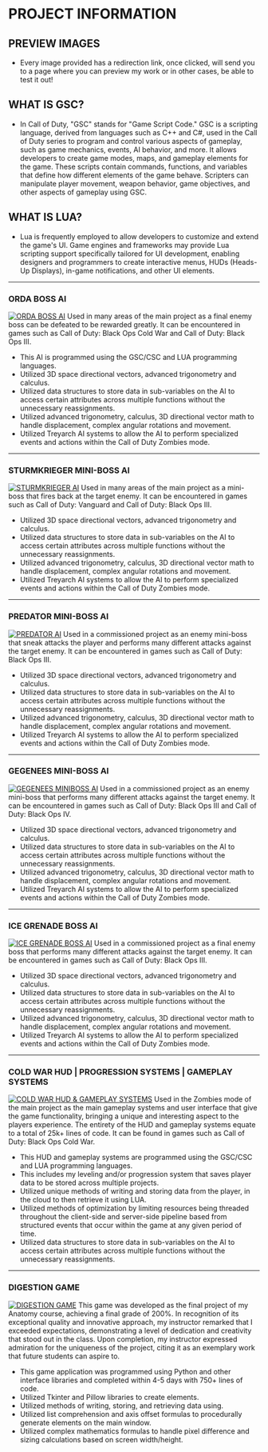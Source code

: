 # PROJECT INFORMATION

## PREVIEW IMAGES
- Every image provided has a redirection link, once clicked, will send you to a page where you can preview my work or in other cases, be able to test it out!

## WHAT IS GSC?
- In Call of Duty, "GSC" stands for "Game Script Code." GSC is a scripting language, derived from languages such as C++ and C#, used in the Call of Duty series to program and control various aspects of gameplay, such as game mechanics, events, AI behavior, and more. It allows developers to create game modes, maps, and gameplay elements for the game. These scripts contain commands, functions, and variables that define how different elements of the game behave. Scripters can manipulate player movement, weapon behavior, game objectives, and other aspects of gameplay using GSC.

## WHAT IS LUA?
- Lua is frequently employed to allow developers to customize and extend the game's UI. Game engines and frameworks may provide Lua scripting support specifically tailored for UI development, enabling designers and programmers to create interactive menus, HUDs (Heads-Up Displays), in-game notifications, and other UI elements.

<hr />

### ORDA BOSS AI

[![ORDA BOSS AI](https://github.com/TheDeveloperRex/Portfolio/assets/101901578/3a8e0400-815e-4fe1-b1c1-629d3a04e35a)](https://www.youtube.com/watch?v=EVeXBQBfBUQ&t=75s&ab_channel=REX)
Used in many areas of the main project as a final enemy boss can be defeated to be rewarded greatly. It can be encountered in games such as Call of Duty: Black Ops Cold War and Call of Duty: Black Ops III.
* This AI is programmed using the GSC/CSC and LUA programming languages.
* Utilized 3D space directional vectors, advanced trigonometry and calculus.
* Utilized data structures to store data in sub-variables on the AI to access certain attributes across multiple functions without the unnecessary reassignments.
* Utilized advanced trigonometry, calculus, 3D directional vector math to handle displacement, complex angular rotations and movement.
* Utilized Treyarch AI systems to allow the AI to perform specialized events and actions within the Call of Duty Zombies mode.

<hr />

### STURMKRIEGER MINI-BOSS AI

[![STURMKRIEGER AI](https://github.com/TheDeveloperRex/Portfolio/assets/101901578/b026ca2a-808c-4ae8-9a92-08e029718efd)](https://www.youtube.com/watch?v=b36_MzzxRuw&ab_channel=REX)
Used in many areas of the main project as a mini-boss that fires back at the target enemy. It can be encountered in games such as Call of Duty: Vanguard and Call of Duty: Black Ops III.
* Utilized 3D space directional vectors, advanced trigonometry and calculus.
* Utilized data structures to store data in sub-variables on the AI to access certain attributes across multiple functions without the unnecessary reassignments.
* Utilized advanced trigonometry, calculus, 3D directional vector math to handle displacement, complex angular rotations and movement.
* Utilized Treyarch AI systems to allow the AI to perform specialized events and actions within the Call of Duty Zombies mode.

<hr />

### PREDATOR MINI-BOSS AI

[![PREDATOR AI](https://github.com/TheDeveloperRex/Portfolio/assets/101901578/3419a1ff-d94d-4e32-a2e8-16d736d8b505)](https://www.youtube.com/watch?v=QsDYbWiaQ58&ab_channel=NoahJ456)
Used in a commissioned project as an enemy mini-boss that sneak attacks the player and performs many different attacks against the target enemy. It can be encountered in games such as Call of Duty: Black Ops III.
* Utilized 3D space directional vectors, advanced trigonometry and calculus.
* Utilized data structures to store data in sub-variables on the AI to access certain attributes across multiple functions without the unnecessary reassignments.
* Utilized advanced trigonometry, calculus, 3D directional vector math to handle displacement, complex angular rotations and movement.
* Utilized Treyarch AI systems to allow the AI to perform specialized events and actions within the Call of Duty Zombies mode.

<hr />

### GEGENEES MINI-BOSS AI

[![GEGENEES MINIBOSS AI](https://github.com/TheDeveloperRex/Portfolio/assets/101901578/25e86b0e-8424-44fb-ab40-5d5395a75823)](https://www.youtube.com/watch?v=VcrV2njIanc&ab_channel=Doughnuts)
Used in a commissioned project as an enemy mini-boss that performs many different attacks against the target enemy. It can be encountered in games such as Call of Duty: Black Ops III and Call of Duty: Black Ops IV.
* Utilized 3D space directional vectors, advanced trigonometry and calculus.
* Utilized data structures to store data in sub-variables on the AI to access certain attributes across multiple functions without the unnecessary reassignments.
* Utilized advanced trigonometry, calculus, 3D directional vector math to handle displacement, complex angular rotations and movement.
* Utilized Treyarch AI systems to allow the AI to perform specialized events and actions within the Call of Duty Zombies mode.

<hr />

### ICE GRENADE BOSS AI

[![ICE GRENADE BOSS AI](https://github.com/TheDeveloperRex/Portfolio/assets/101901578/88d5c024-bee5-47db-8496-72513f78297a)](https://www.youtube.com/watch?v=P3NmgXKwjWk&t=10s&ab_channel=REX)
Used in a commissioned project as a final enemy boss that performs many different attacks against the target enemy. It can be encountered in games such as Call of Duty: Black Ops III.
* Utilized 3D space directional vectors, advanced trigonometry and calculus.
* Utilized data structures to store data in sub-variables on the AI to access certain attributes across multiple functions without the unnecessary reassignments.
* Utilized advanced trigonometry, calculus, 3D directional vector math to handle displacement, complex angular rotations and movement.
* Utilized Treyarch AI systems to allow the AI to perform specialized events and actions within the Call of Duty Zombies mode.

<hr />

### COLD WAR HUD | PROGRESSION SYSTEMS | GAMEPLAY SYSTEMS

[![COLD WAR HUD & GAMEPLAY SYSTEMS](https://github.com/TheDeveloperRex/Portfolio/assets/101901578/aee1c197-5352-4d27-823d-84fd961bc72e)](https://www.youtube.com/watch?v=sSCjfv1OhbA&t=153s&ab_channel=REX)
Used in the Zombies mode of the main project as the main gameplay systems and user interface that give the game functionality, bringing a unique and interesting aspect to the players experience. The entirety of the HUD and gameplay systems equate to a total of 25k+ lines of code. It can be found in games such as Call of Duty: Black Ops Cold War.
* This HUD and gameplay systems are programmed using the GSC/CSC and LUA programming languages.
* This includes my leveling and/or progression system that saves player data to be stored across multiple projects.
* Utilized unique methods of writing and storing data from the player, in the cloud to then retrieve it using LUA.
* Utilized methods of optimization by limiting resources being threaded throughout the client-side and server-side pipeline based from structured events that occur within the game at any given period of time.
* Utilized data structures to store data in sub-variables on the AI to access certain attributes across multiple functions without the unnecessary reassignments.

<hr />

### DIGESTION GAME

[![DIGESTION GAME](https://github.com/TheDeveloperRex/Portfolio/assets/101901578/75b72564-9705-4bee-9acc-0560124f8fc5)](https://drive.google.com/file/d/104bZIyGLbMOQAVA3-UZZbHcbRcKTtkty/view?usp=sharing)
This game was developed as the final project of my Anatomy course, achieving a final grade of 200%. In recognition of its exceptional quality and innovative approach, my instructor remarked that I exceeded expectations, demonstrating a level of dedication and creativity that stood out in the class. Upon completion, my instructor expressed admiration for the uniqueness of the project, citing it as an exemplary work that future students can aspire to.
* This game application was programmed using Python and other interface libraries and completed within 4-5 days with 750+ lines of code.
* Utilized Tkinter and Pillow libraries to create elements.
* Utilized methods of writing, storing, and retrieving data using.
* Utilized list comprehension and axis offset formulas to procedurally generate elements on the main window.
* Utilized complex mathematics formulas to handle pixel difference and sizing calculations based on screen width/height.
